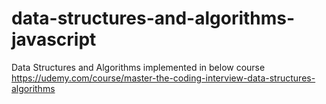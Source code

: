 # data-structures-and-algorithms-javascript

Data Structures and Algorithms implemented in below course
https://udemy.com/course/master-the-coding-interview-data-structures-algorithms